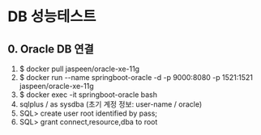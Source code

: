 # DB 성능테스트
## 0. Oracle DB 연결
1. $ docker pull jaspeen/oracle-xe-11g
2. $ docker run --name springboot-oracle -d -p 9000:8080 -p 1521:1521 jaspeen/oracle-xe-11g
3. $ docker exec -it springboot-oracle bash
4. sqlplus / as sysdba (초기 계정 정보: user-name / oracle)
5. SQL> create user root identified by pass;
6. SQL> grant connect,resource,dba to root
